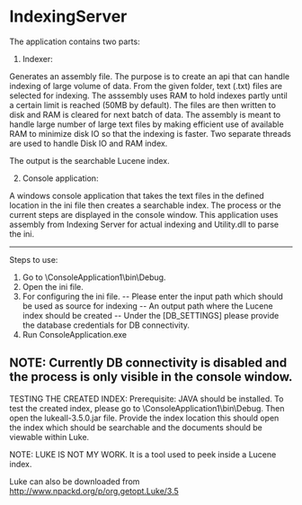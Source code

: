 # IndexingServer
The application contains two parts:

1. Indexer: 

Generates an assembly file. The purpose is to create an api that can handle indexing of large volume of data. From the given folder, text (.txt) files are selected for indexing. The asssembly uses RAM to hold indexes partly until a certain limit is reached (50MB by default). The files are then written to disk and RAM is cleared for next batch of data. The assembly is meant to handle large number of large text files by making efficient use of available RAM to minimize disk IO so that the indexing is faster. Two separate threads are used to handle Disk IO and RAM index.

The output is the searchable Lucene index.

2. Console application: 

A windows console application that takes the text files in the defined location in the ini file then creates a searchable index. The process or the current steps are displayed in the console window. This application uses assembly from Indexing Server for actual indexing and Utility.dll to parse the ini.

-------------------------------------------------------------------------------------------------------------------------------------
Steps to use:
1. Go to \ConsoleApplication1\bin\Debug.
2. Open the ini file.
3. For configuring the ini file. 
	-- Please enter the input path which should be used as source for indexing
	-- An output path where the Lucene index should be created
	-- Under the [DB_SETTINGS] please provide the database credentials for DB connectivity.
4. Run ConsoleApplication.exe

NOTE: Currently DB connectivity is disabled and the process is only visible in the console window. 
--------------------------------------------------------------------------------------------------------------------------------
TESTING THE CREATED INDEX:
Prerequisite: JAVA should be installed.
To test the created index, please go to \ConsoleApplication1\bin\Debug. Then open the lukeall-3.5.0.jar file. 
Provide the index location this should open the index which should be searchable and the documents should be viewable within Luke.

NOTE: LUKE IS NOT MY WORK. It is a tool used to peek inside a Lucene index.

Luke can also be downloaded from 
http://www.npackd.org/p/org.getopt.Luke/3.5

